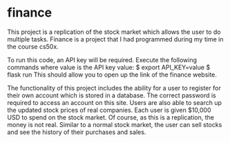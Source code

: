 # finance
This project is a replication of the stock market which allows the user to do multiple tasks. Finance is a project that I had programmed during my time in the course cs50x.

To run this code, an API key will be required. Execute the following commands where value is the API key value:
$ export API_KEY=value
$ flask run
This should allow you to open up the link of the finance website. 

The functionality of this project includes the ability for a user to register for their own account which is stored in a database. The correct password is required to access
an account on this site. Users are also able to search up the updated stock prices of real companies. Each user is given $10,000 USD to spend on the stock market. Of course,
as this is a replication, the money is not real. Similar to a normal stock market, the user can sell stocks and see the history of their purchases and sales.

